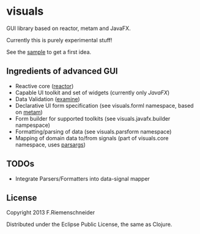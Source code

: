 # visuals

GUI library based on reactor, metam and JavaFX.

Currently this is purely experimental stuff!

See the [sample](javafx/src/visuals/javafx/sample.clj) to get a first idea.


## Ingredients of advanced GUI

 - Reactive core ([reactor](https://github.com/friemen/reactor))
 - Capable UI toolkit and set of widgets (currently only *JavaFX*)
 - Data Validation ([examine](https://github.com/friemen/examine))
 - Declarative UI form specification (see visuals.forml namespace, based on [metam](https://github.com/friemen/metam))
 - Form builder for supported toolkits (see visuals.javafx.builder nampespace)
 - Formatting/parsing of data (see visuals.parsform namespace)
 - Mapping of domain data to/from signals (part of visuals.core namespace, uses [parsargs](https://github.com/friemen/parsargs))

## TODOs

 - Integrate Parsers/Formatters into data-signal mapper
 
## License

Copyright 2013 F.Riemenschneider

Distributed under the Eclipse Public License, the same as Clojure.
